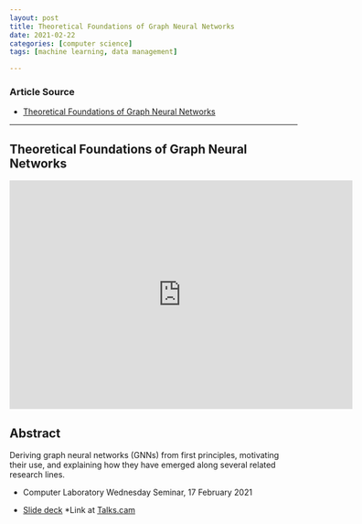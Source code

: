 ```yaml
---
layout: post
title: Theoretical Foundations of Graph Neural Networks 
date: 2021-02-22
categories: [computer science]
tags: [machine learning, data management]

---
```


### Article Source
* [Theoretical Foundations of Graph Neural Networks](https://www.youtube.com/watch?v=uF53xsT7mjc)

----


## Theoretical Foundations of Graph Neural Networks


<iframe width="600" height="400" src="https://www.youtube.com/embed/uF53xsT7mjc" frameborder="0" allow="accelerometer; autoplay; clipboard-write; encrypted-media; gyroscope; picture-in-picture" allowfullscreen></iframe>

## Abstract
 
Deriving graph neural networks (GNNs) from first principles, motivating their use, and explaining how they have emerged along several related research lines.

* Computer Laboratory Wednesday Seminar, 17 February 2021

* [Slide deck](https://www.youtube.com/redirect?event=video_description&redir_token=QUFFLUhqbDJOZlZOcUI3dDhmUjM2RXl6M05GRVh3VGZpQXxBQ3Jtc0trdWY2cTVqYkI1ODU4UlYwYnE0dzRoOGlVTzlyU294cmhCaFFWR3ZrM1d3Nldta3JDMFFma2tlRzE4QjRiYkI1QTAwRlFlT3hzaS1qMW9QUWNpM0paQUwzYTdBMUgwNjJKU3l4Ty1VQzU3N0RETVc5RQ&q=https%3A%2F%2Fpetar-v.com%2Ftalks%2FGNN-Wednesday.pdf)
*Link at [Talks.cam](https://www.cl.cam.ac.uk/seminars/wednesday/video/)
